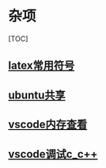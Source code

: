 # 杂项

[TOC]





## [latex常用符号](latex常用符号/latex常用符号.md)

## [ubuntu共享](ubuntu共享/ubuntu共享.md)

## [vscode内存查看](vscode内存查看/vscode内存查看.md)

## [vscode调试c_c++](vscode调试c_c++/vscode调试c_c++.md)